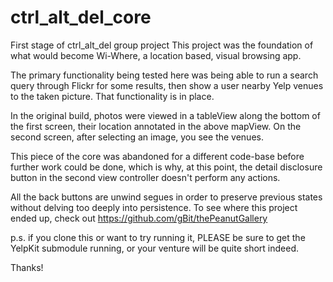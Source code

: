 ctrl_alt_del_core
=================

First stage of ctrl_alt_del group project
This project was the foundation of what would become Wi-Where, a location based, visual browsing app.

The primary functionality being tested here was being able to run a search query through Flickr for some results, then show a user nearby Yelp venues to the taken picture. That functionality is in place.

In the original build, photos were viewed in a tableView along the bottom of the first screen, their location annotated in the above mapView. On the second screen, after selecting an image, you see the venues.

This piece of the core was abandoned for a different code-base before further work could be done, which is why, at this point, the detail disclosure button in the second view controller doesn't perform any actions.

All the back buttons are unwind segues in order to preserve previous states without delving too deeply into persistence.  To see where this project ended up, check out
https://github.com/gBit/thePeanutGallery

p.s. if you clone this or want to try running it, PLEASE be sure to get the YelpKit submodule running, or your venture will be quite short indeed.

Thanks!
